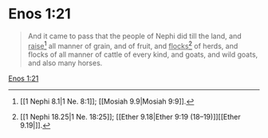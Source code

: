 # Enos 1:21

> And it came to pass that the people of Nephi did till the land, and <u>raise</u>[^a] all manner of grain, and of fruit, and <u>flocks</u>[^b] of herds, and flocks of all manner of cattle of every kind, and goats, and wild goats, and also many horses.

[Enos 1:21](https://www.churchofjesuschrist.org/study/scriptures/bofm/enos/1?lang=eng&id=p21#p21)


[^a]: [[1 Nephi 8.1|1 Ne. 8:1]]; [[Mosiah 9.9|Mosiah 9:9]].  
[^b]: [[1 Nephi 18.25|1 Ne. 18:25]]; [[Ether 9.18|Ether 9:19 (18–19)]][[Ether 9.19|]].  
